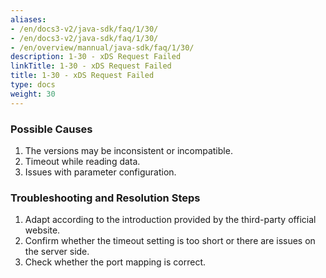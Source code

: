 ```yaml
---
aliases:
- /en/docs3-v2/java-sdk/faq/1/30/
- /en/docs3-v2/java-sdk/faq/1/30/
- /en/overview/mannual/java-sdk/faq/1/30/
description: 1-30 - xDS Request Failed
linkTitle: 1-30 - xDS Request Failed
title: 1-30 - xDS Request Failed
type: docs
weight: 30
---
```





### Possible Causes

1. The versions may be inconsistent or incompatible.
2. Timeout while reading data.
3. Issues with parameter configuration.

### Troubleshooting and Resolution Steps

1. Adapt according to the introduction provided by the third-party official website.
2. Confirm whether the timeout setting is too short or there are issues on the server side.
3. Check whether the port mapping is correct.

